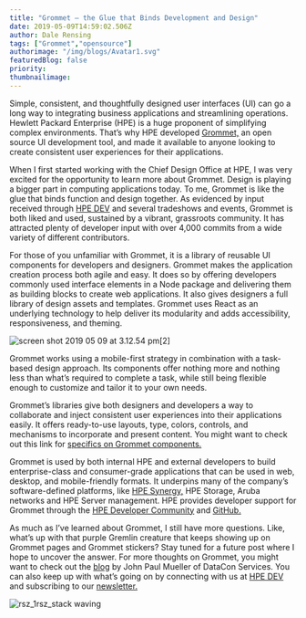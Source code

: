 ```yaml
---
title: "Grommet – the Glue that Binds Development and Design"
date: 2019-05-09T14:59:02.506Z
author: Dale Rensing 
tags: ["Grommet","opensource"]
authorimage: "/img/blogs/Avatar1.svg"
featuredBlog: false
priority:
thumbnailimage:
---
```

Simple, consistent, and thoughtfully designed user interfaces (UI) can go a long way to integrating business applications and streamlining operations. Hewlett Packard Enterprise (HPE) is a huge proponent of simplifying complex environments. That’s why HPE developed [Grommet,](http://v2.grommet.io) an open source UI development tool, and made it available to anyone looking to create consistent user experiences for their applications. 

When I first started working with the Chief Design Office at HPE, I was very excited for the opportunity to learn more about Grommet. Design is playing a bigger part in computing applications today. To me, Grommet is like the glue that binds function and design together. As evidenced by input received through [HPE DEV](http://developer.hpe.com)  and several tradeshows and events, Grommet is both liked and used, sustained by a vibrant, grassroots community. It has attracted plenty of developer input with over 4,000 commits from a wide variety of different contributors. 

For those of you unfamiliar with Grommet, it is a library of reusable UI components for developers and designers. Grommet makes the application creation process both agile and easy. It does so by offering developers commonly used interface elements in a Node package and delivering them as building blocks to create web applications. It also gives designers a full library of design assets and templates. Grommet uses React as an underlying technology to help deliver its modularity and adds accessibility, responsiveness, and theming. 


![screen shot 2019 05 09 at 3.12.54 pm[2]](https://hpe-developer-portal.s3.amazonaws.com/uploads/media/2019/5/screen-shot-2019-05-09-at-31254-pm2-1557501148565.png)

Grommet works using a mobile-first strategy in combination with a task-based design approach. Its components offer nothing more and nothing less than what’s required to complete a task, while still being flexible enough to customize and tailor it to your own needs. 

Grommet’s libraries give both designers and developers a way to collaborate and inject consistent user experiences into their applications easily. It offers ready-to-use layouts, type, colors, controls, and mechanisms to incorporate and present content. You might want to check out this link for [specifics on Grommet components.](https://v2.grommet.io/components)

Grommet is used by both internal HPE and external developers to build enterprise-class and consumer-grade applications that can be used in web, desktop, and mobile-friendly formats. It underpins many of the company’s software-defined platforms, like [ HPE Synergy,](http://www.hpe.com/us/en/integrated-systems/synergy.html) HPE Storage, Aruba networks and HPE Server management. HPE provides developer support for Grommet through the [HPE Developer Community](https://developer.hpe.com/community) and [GitHub.](https://github.com/grommet/grommet) 

As much as I’ve learned about Grommet, I still have more questions. Like, what’s up with that purple Gremlin creature that keeps showing up on Grommet pages and Grommet stickers? Stay tuned for a future post where I hope to uncover the answer. For more thoughts on Grommet, you might want to check out the [blog](https://www.hpe.com/us/en/insights/articles/getting-to-know-grommet-an-open-source-ui-dev-tool-1808.html)  by John Paul Mueller of DataCon Services. You can also keep up with what’s going on by connecting with us at [HPE DEV](https://developer.hpe.com/) and subscribing to our [newsletter.](https://developer.hpe.com/newsletter-signup)


![rsz_1rsz_stack waving](https://hpe-developer-portal.s3.amazonaws.com/uploads/media/2019/5/rsz_1rsz_stack-waving-1557501164196.png)

